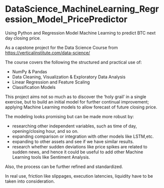 # DataScience_MachineLearning_Regression_Model_PricePredictor
Using Python and Regression Model Machine Learning to predict BTC next day closing price.


As a capstone project for the Data Science Course from 
https://verticalinstitute.com/data-science/

The course covers the following the structured and practical use of:
- NumPy & Pandas
- Data Cleaning, Visualization & Exploratory Data Analysis
- Linear Regression and Feature Scaling
- Classification Models

This project aims not so much as to discover the ‘holy grail’ in a single exercise, but
to build an initial model for further continual improvement; applying Machine
Learning models to allow forecast of future closing price.

The modeling looks promising but can be made more robust by:
- researching other independent variables, such as time of day, opening/closing hour, and so on.
- expanding comparison or integration with other models like LSTM,etc.
- expanding to other assets and see if we have similar results.
- research whether sudden deviations like price spikes are related to sudden news, and hence it
could be useful to add other Machine Learning tools like Sentiment Analysis.

Also, the process can be further refined and standardized.

In real use, friction like slippages, execution latencies, liquidity have to be taken into consideration.
